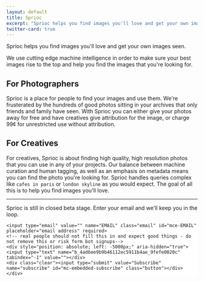 ```yaml
---
layout: default
title: Sprioc
excerpt: "Sprioc helps you find images you'll love and get your own images seen. We use cutting edge machine intelligence in order to make sure your best images rise to the top and help you find the images that you're looking for."
twitter-card: true
---
```


Sprioc helps you find images you'll love and get your own images seen.

We use cutting edge machine intelligence in order to make sure your best images
rise to the top and help you find the images that you're looking for.

## For Photographers

Sprioc is a place for people to find your images and use them. We're frusterated
by the hundreds of good photos sitting in your archives that only friends and
family have seen. With Sprioc you can either give your photos away for free and
have creatives give attribution for the image, or charge 99&cent; for
unrestricted use without attribution.

## For Creatives

For creatives, Sprioc is about finding high quality, high resolution photos that
you can use in any of your projects. Our balance between machine curation and
human tagging, as well as an emphasis on metadata means you can find the photo
you're looking for. Sprioc handles queries complex like `cafes in paris` or
`london skyline` as you would expect. The goal of all this is to help you find
images you'll love.

<hr>

Sprioc is still in closed beta stage. Enter your email and we'll keep you in the
loop.

<!-- Begin MailChimp Signup Form -->
<link href="//cdn-images.mailchimp.com/embedcode/horizontal-slim-10_7.css" rel="stylesheet" type="text/css">
<style type="text/css">
	#mc_embed_signup{background:#fff; clear:left; font:14px Inconsolata,sans-serif; width:100%;}
</style>
<div id="mc_embed_signup">
<form action="//xyz.us13.list-manage.com/subscribe/post?u=4ad6ee9b9b46112ec5911b4ae&amp;id=9fefe0020c" method="post" id="mc-embedded-subscribe-form" name="mc-embedded-subscribe-form" class="validate" target="_blank" novalidate>
    <div id="mc_embed_signup_scroll">

	<input type="email" value="" name="EMAIL" class="email" id="mce-EMAIL" placeholder="email address" required>
    <!-- real people should not fill this in and expect good things - do not remove this or risk form bot signups-->
    <div style="position: absolute; left: -5000px;" aria-hidden="true"><input type="text" name="b_4ad6ee9b9b46112ec5911b4ae_9fefe0020c" tabindex="-1" value=""></div>
    <div class="clear"><input type="submit" value="Subscribe" name="subscribe" id="mc-embedded-subscribe" class="button"></div>
    </div>
</form>
</div>

<!--End mc_embed_signup-->
